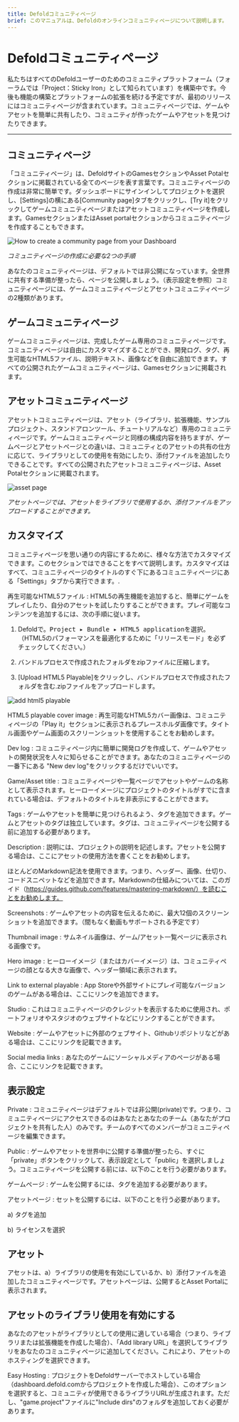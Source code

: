 ```yaml
---
title: Defoldコミュニティページ
brief: このマニュアルは、Defoldのオンラインコミュニティページについて説明します。
---
```


# Defoldコミュニティページ

私たちはすべてのDefoldユーザーのためのコミュニティプラットフォーム（フォーラムでは「Project：Sticky Iron」として知られています）を構築中です。今後も機能の構築とプラットフォームの拡張を続ける予定ですが、最初のリリースにはコミュニティページが含まれています。コミュニティページでは、ゲームやアセットを簡単に共有したり、コミュニティが作ったゲームやアセットを見つけたりできます。

__________________

## コミュニティページ

「コミュニティページ」は、DefoldサイトのGamesセクションやAsset Potalセクションに掲載されている全てのページを表す言葉です。コミュニティページの作成は非常に簡単です。ダッシュボードにサインインしてプロジェクトを選択し、[Settings]の横にある[Community page]タブをクリックし、[Try it]をクリックしてゲームコミュニティページまたはアセットコミュニティページを作成します。GamesセクションまたはAsset portalセクションからコミュニティページを作成することもできます。

![How to create a community page from your Dashboard](images/community/create_page.png)

*コミュニティページの作成に必要な2つの手順*

あなたのコミュニティページは、デフォルトでは非公開になっています。全世界に共有する準備が整ったら、ページを公開しましょう。（表示設定を参照）コミュニティページには、ゲームコミュニティページとアセットコミュニティページの2種類があります。

## ゲームコミュニティページ

ゲームコミュニティページは、完成したゲーム専用のコミュニティページです。コミュニティページは自由にカスタマイズすることができ、開発ログ、タグ、再生可能なHTML5ファイル、説明テキスト、画像などを自由に追加できます。すべての公開されたゲームコミュニティページは、Gamesセクションに掲載されます。

## アセットコミュニティページ

アセットトコミュニティページは、アセット（ライブラリ、拡張機能、サンプルプロジェクト、スタンドアロンツール、チュートリアルなど）専用のコミュニティページです。ゲームコミュニティページと同様の構成内容を持ちますが、ゲームページとアセットページとの違いは、コミュニティとのアセットの共有の仕方に応じて、ライブラリとしての使用を有効にしたり、添付ファイルを追加したりできることです。すべての公開されたアセットコミュニティページは、Asset Potalセクションに掲載されます。

![asset page](images/community/asset_page.png)

*アセットページでは、アセットをライブラリで使用するか、添付ファイルをアップロードすることができます。*

## カスタマイズ

コミュニティページを思い通りの内容にするために、様々な方法でカスタマイズできます。このセクションではできることをすべて説明します。カスタマイズはすべて、コミュニティページのタイトルのすぐ下にあるコミュニティページにある「Settings」タブから実行できます。.

再生可能なHTML5ファイル
: HTML5の再生機能を追加すると、簡単にゲームをプレイしたり、自分のアセットを試したりすることができます。プレイ可能なコンテンツを追加するには、次の手順に従います。

1) Defoldで。<kbd>Project ▸ Bundle ▸ HTML5 application</kbd>を選択。（HTML5のパフォーマンスを最適化するために「リリースモード」を必ずチェックしてください。）

2) バンドルプロセスで作成されたフォルダをzipファイルに圧縮します。

3) [Upload HTML5 Playable]をクリックし、バンドルプロセスで作成されたフォルダを含む.zipファイルをアップロードします。

![add html5 playable](images/community/upload_html5.png)

HTML5 playable cover image
: 再生可能なHTML5カバー画像は、コミュニティページの「Play it」セクションに表示されるプレースホルダ画像です。タイトル画面やゲーム画面のスクリーンショットを使用することをお勧めします。

Dev log
: コミュニティページ内に簡単に開発ログを作成して、ゲームやアセットの開発状況を人々に知らせることができます。あなたのコミュニティページの一番下にある "New dev log"をクリックするだけでいいです。

Game/Asset title
: コミュニティページや一覧ページでアセットやゲームの名称として表示されます。ヒーローイメージにプロジェクトのタイトルがすでに含まれている場合は、デフォルトのタイトルを非表示にすることができます。

Tags
: ゲームやアセットを簡単に見つけられるよう、タグを追加できます。ゲームとアセットのタグは独立しています。タグは、コミュニティページを公開する前に追加する必要があります。

Description
: 説明には、プロジェクトの説明を記述します。アセットを公開する場合は、ここにアセットの使用方法を書くことをお勧めします。

  ほとんどのMarkdown記法を使用できます。つまり、ヘッダー、画像、仕切り、コードスニペットなどを追加できます。Markdownの仕組みについては、このガイド（https://guides.github.com/features/mastering-markdown/）を読むことをお勧めします。

Screenshots
: ゲームやアセットの内容を伝えるために、最大12個のスクリーンショットを追加できます。（間もなく動画もサポートされる予定です）

Thumbnail image
: サムネイル画像は、ゲーム/アセット一覧ページに表示される画像です。

Hero image
: ヒーローイメージ（またはカバーイメージ）は、コミュニティページの顔となる大きな画像で、ヘッダー領域に表示されます。

Link to external playable
: App Storeや外部サイトにプレイ可能なバージョンのゲームがある場合は、ここにリンクを追加できます。

Studio
: これはコミュニティページのクレジットを表示するために使用され、ポートフォリオやスタジオのウェブサイトなどにリンクすることができます。

Website
: ゲームやアセットに外部のウェブサイト、Githubリポジトリなどがある場合は、ここにリンクを記載できます。

Social media links
: あなたのゲームにソーシャルメディアのページがある場合、ここにリンクを記載できます。

## 表示設定

Private
: コミュニティページはデフォルトでは非公開(private)です。つまり、コミュニティページにアクセスできるのはあなたとあなたのチーム（あなたがプロジェクトを共有した人）のみです。チームのすべてのメンバーがコミュニティページを編集できます。

Public
: ゲームやアセットを世界中に公開する準備が整ったら、すぐに「private」ボタンをクリックして、表示設定として「public」を選択しましょう。コミュニティページを公開する前には、以下のことを行う必要があります。

ゲームページ
: ゲームを公開するには、タグを追加する必要があります。

アセットページ
: セットを公開するには、以下のことを行う必要があります。

  a) タグを追加

  b) ライセンスを選択

## アセット

アセットは、a）ライブラリの使用を有効にしているか、b）添付ファイルを追加したコミュニティページです。アセットページは、公開するとAsset Portalに表示されます。

## アセットのライブラリ使用を有効にする

あなたのアセットがライブラリとしての使用に適している場合（つまり、ライブラリまたは拡張機能を作成した場合）、「Add library URL」を選択してライブラリをあなたのコミュニティページに追加してください。これにより、アセットのホスティングを選択できます。

Easy Hosting
: プロジェクトをDefoldサーバーでホストしている場合（dashboard.defold.comからプロジェクトを作成した場合）、このオプションを選択すると、コミュニティが使用できるライブラリURLが生成されます。ただし、"game.project"ファイルに"Include dirs"のフォルダを追加しておく必要があります。

<!-- 備考: Defoldのサーバー上にホスティングされたアセットに依存している人々に対して、安定したホスティングソリューションを提供することは我々にとって非常に重要と考えています。ライブラリの依存関係を破壊しないために、*Easy Hostingを使用してホストされているリリース*を削除することはできないようになっています。しかし、アセットの公開を継続したくない場合に表示設定を「非公開」に切り替えること、最新版にバグがある場合に新しいリリースを作成することは可能です。それらを行っても、*あなたのライブラリや拡張機能を使用しているプロジェクトは、ライブラリの使用を継続するとができます。* 依存関係が破壊されることが心配な場合は、使用しているライブラリや拡張機能をローカルにダウンロードして保存しておくことをお勧めします。

GitHub hosting
: アセットが公開GitHubリポジトリでホストされている場合はこのオプションを選択し、拡張機能またはライブラリのzipファイルへのリンクを記載します。zipファイルのルートフォルダに "game.project"ファイルがあり、 "game.project"ファイルに "Include dirs"のフォルダが追加されている必要があります。

## 添付ファイル

添付ファイルをアセットコミュニティページに追加することもできます。これは、アセットがスタンドアロンツール、ダウンロード可能なサンプルプロジェクト、アセットパックなどの場合に適しています。W

## ライセンス

アセットページを公開するには、アセットをどのように使用することを許可するかを人々に知らせるためのライセンスを選択する必要があります。CC0 1.0 Universalをお勧めします。これは、人々があなたのアセットを自由に使用できるようにするためです。しかし、あなたはもちろん、あなたが望むライセンスを自由に使うことができます。その場合は、「Custom」を選択し、必要な規約へのリンクを入力します。

**tl;dr ライセンスの説明**

CC0 1.0 Universal [https://creativecommons.org/publicdomain/zero/1.0/](https://creativecommons.org/publicdomain/zero/1.0/)
: これらのアセットは、個人・商業問わずプロジェクトで自由に使用できます。これらを使用する前に許可を求める必要はありません。クレジットを記載する必要はありません。

MIT license [https://en.wikipedia.org/wiki/MIT_License](https://en.wikipedia.org/wiki/MIT_License)
: 短く、制限の緩いソフトウェアライセンス。オリジナルのコピーライトおよびライセンスの記載をソフトウェア/ソースのコピーに含める必要はありますが、それ以外の制限はありません。

Apache License 2.0 [https://www.apache.org/licenses/LICENSE-2.0.html](https://www.apache.org/licenses/LICENSE-2.0.html)
: 必要な帰属通知を含める限り、ソフトウェアで好きなことをすることができます。この許可ライセンスには、コードの貢献者の特許ライセンスが含まれています。

GNU General Public License v 3.0 [https://opensource.org/licenses/GPL-3.0](https://opensource.org/licenses/GPL-3.0)
: ソースファイルの変更内容と変更日付を追跡可能とする限り、ソフトウェアを複製、頒布、修正することができます。GPLライセンスのコード自体の変更、又はGPLライセンスのコードを（コンパイラを介して）含むソフトウェアに対して変更を行った場合、その成果物もGPLライセンスでビルド・インストールの手順と共に配布する必要があります。
